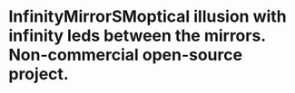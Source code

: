 # InfinityMirrorSMoptical illusion with infinity leds between the mirrors. Non-commercial open-source project.
















